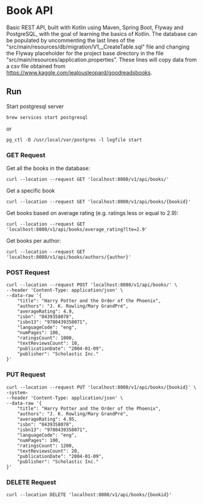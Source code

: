# Book API

Basic REST API, built with Kotlin using Maven, Spring Boot, Flyway and PostgreSQL, with the goal of learning the basics of Kotlin. The database can be populated by uncommenting the last lines of the "src/main/resources/db/migration/V1__CreateTable.sql" file and changing the Flyway placeholder for the project base directory in the file "src/main/resources/application.properties". These lines will copy data from a csv file obtained from https://www.kaggle.com/jealousleopard/goodreadsbooks.

## Run 
Start postgresql server
```shell
brew services start postgresql
```

or

```shell
pg_ctl -D /usr/local/var/postgres -l logfile start
```

### GET Request

Get all the books in the database:
```shell
curl --location --request GET 'localhost:8080/v1/api/books/'
```

Get a specific book
```shell
curl --location --request GET 'localhost:8080/v1/api/books/{bookid}'
```

Get books based on average rating (e.g. ratings less or equal to 2.9):
```shell
curl --location --request GET 'localhost:8080/v1/api/books/average_rating?lte=2.9'
```

Get books per author:
```shell
curl --location --request GET 'localhost:8080/v1/api/books/authors/{author}'
```

### POST Request

```shell
curl --location --request POST 'localhost:8080/v1/api/books/' \
--header 'Content-Type: application/json' \
--data-raw '{
    "title": "Harry Potter and the Order of the Phoenix",
    "authors": "J. K. Rowling/Mary GrandPré",
    "averageRating": 4.9,
    "isbn": "0439358078",
    "isbn13": "9780439358071",
    "languageCode": "eng",
    "numPages": 100,
    "ratingsCount": 1000,
    "textReviewsCount": 10,
    "publicationDate": "2004-01-09",
    "publisher": "Scholastic Inc."
}'
```

### PUT Request

```shell
curl --location --request PUT 'localhost:8080/v1/api/books/{bookid}' \                                                                                              ‹system›
--header 'Content-Type: application/json' \
--data-raw '{
    "title": "Harry Potter and the Order of the Phoenix",
    "authors": "J. K. Rowling/Mary GrandPré",
    "averageRating": 4.95,
    "isbn": "0439358078",
    "isbn13": "9780439358071",
    "languageCode": "eng",
    "numPages": 100,
    "ratingsCount": 1200,
    "textReviewsCount": 20,
    "publicationDate": "2004-01-09",
    "publisher": "Scholastic Inc."
}'
```

### DELETE Request
```shell
curl --location DELETE 'localhost:8080/v1/api/books/{bookid}'
```

